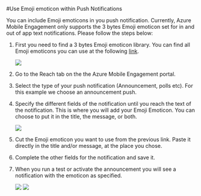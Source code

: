 <properties 
	pageTitle="Use Emoji emoticon within Push Notifications" 
	description="How to use Emoji emoticons within your push notifications"					
	services="mobile-engagement" 
	documentationCenter="mobile" 
	authors="piyushjo" 
	manager="dwrede" 
	editor="" />

<tags 
	ms.service="mobile-engagement" 
	ms.workload="mobile" 
	ms.tgt_pltfrm="mobile-windows-phone" 
	ms.devlang="dotnet" 
	ms.topic="article" 
	ms.date="05/06/2015" 
	ms.author="piyushjo" />

#Use Emoji emoticon within Push Notifications

You can include Emoji emoticons in you push notification. Currently, Azure Mobile Engagement only supports the 3 bytes Emoji emoticon set for in and out of app text notifications. 
Please follow the steps below:

1.  First you need to find a 3 bytes Emoji emoticon library. You can find all Emoji emoticons you can use at the following [link](http://stackoverflow.com/questions/10153529/emoji-on-mysql-and-php-why-some-symbol-yes-other-not).

	![][1]

2. Go to the Reach tab on the the Azure Mobile Engagement portal.

3. Select the type of your push notification (Announcement, polls etc). For this example we choose an announcement push.

4. Specify the different fields of the notification until you reach the text of the notification. This is where you will add your Emoji Emoticon. You can choose to put it in the title, the message, or both.

	![][2]

5. Cut the Emoji emoticon you want to use from the previous link. Paste it directly in the title and/or message, at the place you chose. 

6. Complete the other fields for the notification and save it. 

7. When you run a test or activate the announcement you will see a notification with the emoticon as specified.   

	![][3] 
	![][4]

<!-- Images. -->
[1]: ./media/mobile-engagement-use-emoji-with-push/emoji.png
[2]: ./media/mobile-engagement-use-emoji-with-push/notification_input.png
[3]: ./media/mobile-engagement-use-emoji-with-push/notification_android.png
[4]: ./media/mobile-engagement-use-emoji-with-push/notification_ios.png
 